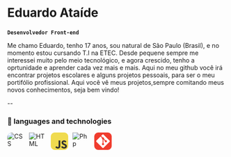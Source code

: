 # Eduardo Ataíde

**`Desenvolvedor Front-end`**

Me chamo Eduardo, tenho 17 anos, sou natural de São Paulo (Brasil), e no momento estou cursando T.I na ETEC. Desde pequene sempre me interessei muito pelo meio tecnológico, e agora crescido, tenho a oprtunidade e aprender cada vez mais e mais. Aqui no meu github você irá encontrar projetos escolares e alguns projetos pessoais, para ser o meu portifólio profissional.
Aqui você vê meus projetos,sempre comitando meus novos conhecimentos, seja bem vindo!

--

### 🤖 languages ​​and technologies

<img 
    align="left" 
    alt="CSS"
    title="CSS" 
    width="40px" 
    style="padding-right: 10px; border-radius: 10px" 
    src="https://upload.wikimedia.org/wikipedia/commons/thumb/a/ab/Official_CSS_Logo.svg/2048px-Official_CSS_Logo.svg.png"
/>
<img 
    align="left" 
    alt="HTML" 
    title="HTML"
    width="40px"
    style="padding-right: 10px;" 
    src="https://upload.wikimedia.org/wikipedia/commons/thumb/6/61/HTML5_logo_and_wordmark.svg/330px-HTML5_logo_and_wordmark.svg.png" 
/>
<img 
    align="left" 
    alt="JavaScript" 
    title="JavaScript"
    width="40px" 
    style="padding-right: 10px;" 
    src="https://raw.githubusercontent.com/tandpfun/skill-icons/65dea6c4eaca7da319e552c09f4cf5a9a8dab2c8/icons/JavaScript.svg" 
/>
<img 
    align="left" 
    alt="Php"
    title="Php"
    width="40px" 
    style="padding-right: 10px;" 
    src="https://static-00.iconduck.com/assets.00/php-icon-256x256-oq5bc0bt.png" 
/>
<img 
    align="left" 
    alt="Git"
    title="Git" 
    width="40px" 
    style="padding-right: 10px;" 
    src="https://raw.githubusercontent.com/tandpfun/skill-icons/65dea6c4eaca7da319e552c09f4cf5a9a8dab2c8/icons/Git.svg" 
/>

<br clear="left"/>
